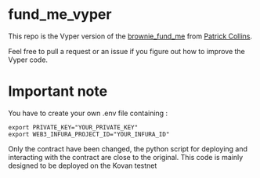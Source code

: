 # fund_me_vyper

This repo is the Vyper version of the [brownie_fund_me](https://github.com/PatrickAlphaC/brownie_fund_me) from [Patrick Collins](https://github.com/PatrickAlphaC).


Feel free to pull a request or an issue if you figure out how to improve the Vyper code.

# Important note

You have to create your own .env file containing : 
```
export PRIVATE_KEY="YOUR_PRIVATE_KEY"
export WEB3_INFURA_PROJECT_ID="YOUR_INFURA_ID"
```

Only the contract have been changed, the python script for deploying and interacting with the contract are close to the original.
This code is mainly designed to be deployed on the Kovan testnet

